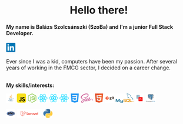 <h1 align="center">Hello there!</h1>

<h4>My name is Balázs Szolcsánszki (SzoBa) and I'm a junior Full Stack Developer.</h3>


<a href="https://www.linkedin.com/in/balazs-szolcsanszki/">
  <img align="center" alt="LinkedIn" height="25" src="/images/linkedin.png" />
</a>
</br></br>
Ever since I was a kid, computers have been my passion. After several years of working in the FMCG sector, I decided on a career change.
</br></br>

**My skills/interests:**
<p>
  <img src="/images/java.png" height="25">
  
  <img src="/images/javascript.png" height="25">
  <img src="/images/node.png" height="25">
  <img src="/images/react.png" height="25">

  <img src="/images/react.png" height="25">
  <img src="/images/react.png" height="25">
  
  <img src="/images/css.png" height="25">
  <img src="/images/sass.png" height="25">
  <img src="/images/html.png" height="25">

  <img src="/images/git.png" height="25">
  <img src="/images/mysql.png" height="25">
  <img src="/images/plsql.png" height="25">
  <img src="/images/postgres.png" height="25">
</p>
<p>
  
  <img src="/images/php.png" height="25">
  <img src="/images/laravel.png" height="25">
  <img src="/images/python.png" height="25">
  
</p>

<!--
Additional images: Angular

- 🔭 I’m currently working on ...
- 🌱 I’m currently learning ...
- 👯 I’m looking to collaborate on ...
- 🤔 I’m looking for help with ...
- 💬 Ask me about ...
- 📫 How to reach me: ...
- 😄 Pronouns: ...
- ⚡ Fun fact: ...
-->
